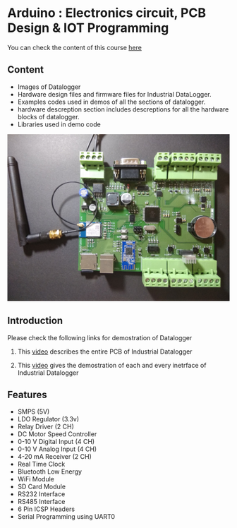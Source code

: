 # Arduino : Electronics circuit, PCB Design & IOT Programming

You can check the content of this course [here](https://www.cipher2infinity.com/courses)

## Content
* Images of Datalogger
* Hardware design files and firmware files for Industrial DataLogger.
* Examples codes used in demos of all the sections of datalogger.
* hardware descreption section includes descreptions for all the hardware blocks of datalogger. 
* Libraries used in demo code



![](Datalogger%20Images/DataLogger%20Image.jpg)

## Introduction
Please check the following links for demostration of Datalogger

1. This [video](https://drive.google.com/open?id=1AglGJTn_O3K_O5rFmPPeSSnq5-zFRN2F) describes the entire PCB of Industrial Datalogger

2. This [video](https://drive.google.com/open?id=1-QjOal9vDFr6C30vdyRp-lrAA95-3nSr) gives the demostration of each and every inetrface of Industrial Datalogger


## Features
* SMPS (5V)
* LDO Regulator (3.3v)
* Relay Driver										 (2 CH)
* DC Motor Speed Controller
* 0-10 V Digital Input 					 (4 CH)
* 0-10 V Analog Input 						 (4 CH)
* 4-20 mA Receiver								 (2 CH)
* Real Time Clock
* Bluetooth Low Energy 
* WiFi Module
* SD Card Module
* RS232 Interface
* RS485 Interface
* 6 Pin ICSP Headers
* Serial Programming using UART0

